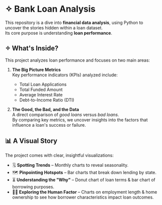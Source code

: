 # ✧ Bank Loan Analysis

This repository is a dive into **financial data analysis**, using Python to uncover the stories hidden within a loan dataset.  
Its core purpose is understanding **loan performance**.


## ✧ What's Inside?

This project analyzes loan performance and focuses on two main areas:

1. **The Big Picture Metrics**  
   Key performance indicators (KPIs) analyzed include:  
   - Total Loan Applications  
   - Total Funded Amount  
   - Average Interest Rate  
   - Debt-to-Income Ratio (DTI)  

2. **The Good, the Bad, and the Data**  
   A direct comparison of *good loans* versus *bad loans*.  
   By comparing key metrics, we uncover insights into the factors that influence a loan's success or failure.  


## 📊 A Visual Story

The project comes with clear, insightful visualizations:

- 🗓️ **Spotting Trends** – Monthly charts to reveal seasonality.  
- 🗺️ **Pinpointing Hotspots** – Bar charts that break down lending by state.  
- ⏳ **Understanding the "Why"** – Donut chart of loan terms & bar chart of borrowing purposes.  
- 👨‍💼 **Exploring the Human Factor** – Charts on employment length & home ownership to see how borrower characteristics impact loan outcomes.  
